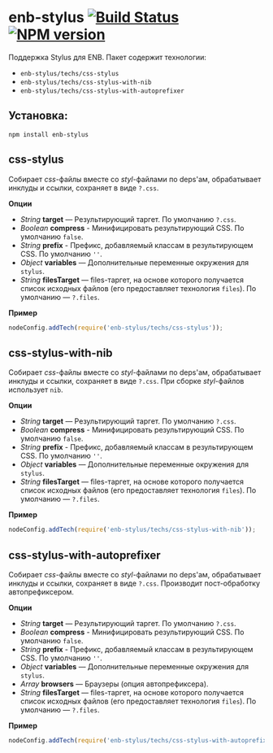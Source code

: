 enb-stylus [![Build Status](https://travis-ci.org/enb-make/enb-stylus.png?branch=master)](https://travis-ci.org/enb-make/enb-stylus) [![NPM version](https://badge.fury.io/js/enb-stylus.png)](http://badge.fury.io/js/enb-stylus)
===========

Поддержка Stylus для ENB. Пакет содержит технологии:
 * `enb-stylus/techs/css-stylus`
 * `enb-stylus/techs/css-stylus-with-nib`
 * `enb-stylus/techs/css-stylus-with-autoprefixer`

Установка:
----------

```
npm install enb-stylus
```

css-stylus
----------

Собирает *css*-файлы вместе со *styl*-файлами по deps'ам, обрабатывает инклуды и ссылки, сохраняет в виде `?.css`.

**Опции**

* *String* **target** — Результирующий таргет. По умолчанию `?.css`.
* *Boolean* **compress** - Минифицировать результирующий CSS. По умолчанию `false`.
* *String* **prefix** - Префикс, добавляемый классам в результирующем CSS. По умолчанию `''`.
* *Object* **variables** — Дополнительные переменные окружения для `stylus`.
* *String* **filesTarget** — files-таргет, на основе которого получается список исходных файлов
  (его предоставляет технология `files`). По умолчанию — `?.files`.

**Пример**

```javascript
nodeConfig.addTech(require('enb-stylus/techs/css-stylus'));
```

css-stylus-with-nib
-------------------

Собирает *css*-файлы вместе со *styl*-файлами по deps'ам, обрабатывает инклуды и ссылки, сохраняет в виде `?.css`.
При сборке *styl*-файлов использует `nib`.

**Опции**

* *String* **target** — Результирующий таргет. По умолчанию `?.css`.
* *Boolean* **compress** - Минифицировать результирующий CSS. По умолчанию `false`.
* *String* **prefix** - Префикс, добавляемый классам в результирующем CSS. По умолчанию `''`.
* *Object* **variables** — Дополнительные переменные окружения для `stylus`.
* *String* **filesTarget** — files-таргет, на основе которого получается список исходных файлов
  (его предоставляет технология `files`). По умолчанию — `?.files`.

**Пример**

```javascript
nodeConfig.addTech(require('enb-stylus/techs/css-stylus-with-nib'));
```

css-stylus-with-autoprefixer
----------------------------

Собирает *css*-файлы вместе со *styl*-файлами по deps'ам, обрабатывает инклуды и ссылки, сохраняет в виде `?.css`.
Производит пост-обработку автопрефиксером.

**Опции**

* *String* **target** — Результирующий таргет. По умолчанию `?.css`.
* *Boolean* **compress** - Минифицировать результирующий CSS. По умолчанию `false`.
* *String* **prefix** - Префикс, добавляемый классам в результирующем CSS. По умолчанию `''`.
* *Object* **variables** — Дополнительные переменные окружения для `stylus`.
* *Array* **browsers** — Браузеры (опция автопрефиксера).
* *String* **filesTarget** — files-таргет, на основе которого получается список исходных файлов
  (его предоставляет технология `files`). По умолчанию — `?.files`.

**Пример**

```javascript
nodeConfig.addTech(require('enb-stylus/techs/css-stylus-with-autoprefixer'), {autoprefixerArguments: ['ie 7', 'ie 8']});
```
